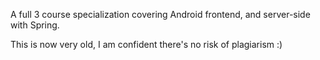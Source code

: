 A full 3 course specialization covering Android frontend, and server-side with Spring.

This is now very old, I am confident there's no risk of plagiarism :)
